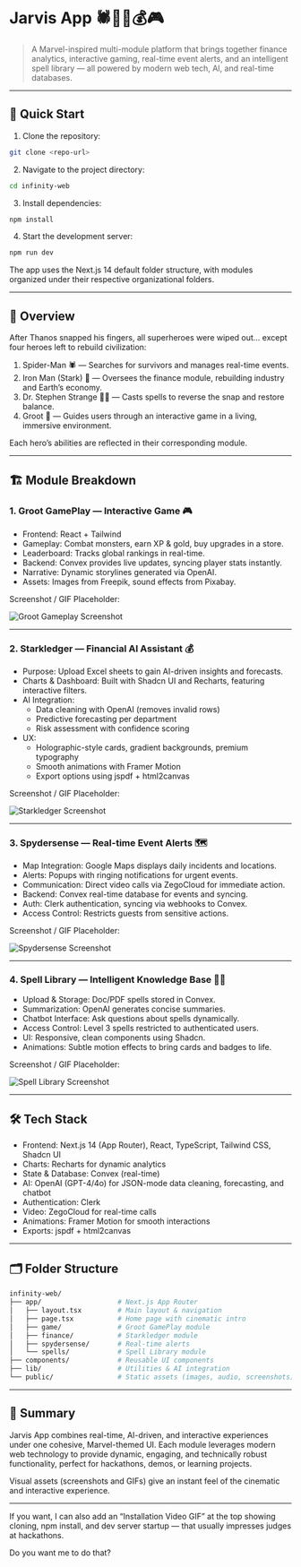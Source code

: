 # Jarvis App 🕷️🧙‍♂️💰🎮

> A Marvel-inspired multi-module platform that brings together finance analytics, interactive gaming, real-time event alerts, and an intelligent spell library — all powered by modern web tech, AI, and real-time databases.

---

## 🚀 Quick Start

1. Clone the repository:

```bash
git clone <repo-url>
```

2. Navigate to the project directory:

```bash
cd infinity-web
```

3. Install dependencies:

```bash
npm install
```

4. Start the development server:

```bash
npm run dev
```

The app uses the Next.js 14 default folder structure, with modules organized under their respective organizational folders.

---

## 🌌 Overview

After Thanos snapped his fingers, all superheroes were wiped out… except four heroes left to rebuild civilization:

1. Spider-Man 🕷️ — Searches for survivors and manages real-time events.  
2. Iron Man (Stark) 🤖 — Oversees the finance module, rebuilding industry and Earth’s economy.  
3. Dr. Stephen Strange 🧙‍♂️ — Casts spells to reverse the snap and restore balance.  
4. Groot 🌱 — Guides users through an interactive game in a living, immersive environment.

Each hero’s abilities are reflected in their corresponding module.

---

## 🏗️ Module Breakdown

### 1. Groot GamePlay — Interactive Game 🎮

- Frontend: React + Tailwind  
- Gameplay: Combat monsters, earn XP & gold, buy upgrades in a store.  
- Leaderboard: Tracks global rankings in real-time.  
- Backend: Convex provides live updates, syncing player stats instantly.  
- Narrative: Dynamic storylines generated via OpenAI.  
- Assets: Images from Freepik, sound effects from Pixabay.

Screenshot / GIF Placeholder:

![Groot Gameplay Screenshot](./public/screenshots/groot_gameplay.png)

---

### 2. Starkledger — Financial AI Assistant 💰

- Purpose: Upload Excel sheets to gain AI-driven insights and forecasts.  
- Charts & Dashboard: Built with Shadcn UI and Recharts, featuring interactive filters.  
- AI Integration:  
  - Data cleaning with OpenAI (removes invalid rows)  
  - Predictive forecasting per department  
  - Risk assessment with confidence scoring  
- UX:  
  - Holographic-style cards, gradient backgrounds, premium typography  
  - Smooth animations with Framer Motion  
  - Export options using jspdf + html2canvas

Screenshot / GIF Placeholder:

![Starkledger Screenshot](./public/screenshots/starkledger.png)

---

### 3. Spydersense — Real-time Event Alerts 🗺️

- Map Integration: Google Maps displays daily incidents and locations.  
- Alerts: Popups with ringing notifications for urgent events.  
- Communication: Direct video calls via ZegoCloud for immediate action.  
- Backend: Convex real-time database for events and syncing.  
- Auth: Clerk authentication, syncing via webhooks to Convex.  
- Access Control: Restricts guests from sensitive actions.

Screenshot / GIF Placeholder:

![Spydersense Screenshot](./public/screenshots/spydersense.png)

---

### 4. Spell Library — Intelligent Knowledge Base 🧙‍♂️

- Upload & Storage: Doc/PDF spells stored in Convex.  
- Summarization: OpenAI generates concise summaries.  
- Chatbot Interface: Ask questions about spells dynamically.  
- Access Control: Level 3 spells restricted to authenticated users.  
- UI: Responsive, clean components using Shadcn.  
- Animations: Subtle motion effects to bring cards and badges to life.

Screenshot / GIF Placeholder:

![Spell Library Screenshot](./public/screenshots/spell_library.png)

---

## 🛠️ Tech Stack

- Frontend: Next.js 14 (App Router), React, TypeScript, Tailwind CSS, Shadcn UI  
- Charts: Recharts for dynamic analytics  
- State & Database: Convex (real-time)  
- AI: OpenAI (GPT-4/4o) for JSON-mode data cleaning, forecasting, and chatbot  
- Authentication: Clerk  
- Video: ZegoCloud for real-time calls  
- Animations: Framer Motion for smooth interactions  
- Exports: jspdf + html2canvas

---

## 🗂️ Folder Structure

```bash
infinity-web/
├── app/                   # Next.js App Router
│   ├── layout.tsx         # Main layout & navigation
│   ├── page.tsx           # Home page with cinematic intro
│   ├── game/              # Groot GamePlay module
│   ├── finance/           # Starkledger module
│   ├── spydersense/       # Real-time alerts
│   └── spells/            # Spell Library module
├── components/            # Reusable UI components
├── lib/                   # Utilities & AI integration
└── public/                # Static assets (images, audio, screenshots)
```

---

## 🎯 Summary

Jarvis App combines real-time, AI-driven, and interactive experiences under one cohesive, Marvel-themed UI. Each module leverages modern web technology to provide dynamic, engaging, and technically robust functionality, perfect for hackathons, demos, or learning projects.

Visual assets (screenshots and GIFs) give an instant feel of the cinematic and interactive experience.

---

If you want, I can also add an “Installation Video GIF” at the top showing cloning, npm install, and dev server startup — that usually impresses judges at hackathons.

Do you want me to do that?
